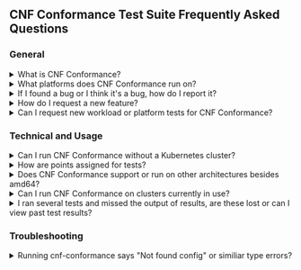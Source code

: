 CNF Conformance Test Suite Frequently Asked Questions 
---

### General
<details> <summary>What is CNF Conformance?</summary>
<p>

 - The CNF Conformance program enables interoperability of Cloud native Network Functions (CNFs) from multiple vendors running on top of Kubernetes. The goal is to provide an open source test suite to demonstrate conformance and implementation of best practices for both open and closed source Cloud native Network Functions.

</p>
</details>

<details> <summary>What platforms does CNF Conformance run on?</summary>
<p>

 - CNF Conformance runs on most major Linux distributions and WSL (Windows Subsystem for Linux). 

</p>
</details>

<details> <summary>If I found a bug or I think it's a bug, how do I report it?</summary>
<p>

 - If you would like to report a bug, please create a [new issue](https://github.com/cncf/cnf-conformance/issues/new?assignees=&labels=bug&template=bug-report.md&title=%5BBUG%5D) (using the **Bug Report** Template)

</p>
</details>

<details> <summary>How do I request a new feature?</summary>
<p>

 - If you would like to request an enhancement, please create a [new issue](https://github.com/cncf/cnf-conformance/issues/new?assignees=&labels=enhancement&template=feature-request.md&title=%5BFeature%5D) (using the **Feature Request** Template)

</p>
</details>

<details> <summary>Can I request new workload or platform tests for CNF Conformance?</summary>
<p>

 - Yes. If you would like to request a new workload test, please create a [new issue](https://github.com/cncf/cnf-conformance/issues/new?assignees=&labels=workload&template=new-workload-test.md&title=%5BWorkload%5D) (using the **New Workload Test** Template) or create a [new issue](https://github.com/cncf/cnf-conformance/issues/new?assignees=&labels=platform&template=new-platform-test.md&title=%5BPlatform%5D) (using the **New Platform Test** Template)

</p>
</details>

### Technical and Usage
<details> <summary>Can I run CNF Conformance without a Kubernetes cluster?</summary>
<p>

 - In simple terms, no. You need some type of Kubernetes (K8s) cluster whether it's bare metal, kind, Docker and so on to run CNF Conformance suite against your CNF.

</p>
</details>

<details> <summary>How are points assigned for tests?</summary>
<p>

 - Points are different for each test and workload but in general terms, pass defaults to 5 and fail is a -1. Seen [points.yml](https://github.com/cncf/cnf-conformance/blob/master/points.yml) for more details on the different points for default scoring.

</p>
</details>

<details> <summary>Does CNF Conformance support or run on other architectures besides amd64?</summary>
<p>

 - Not currently at this time.

</p>
</details>

<details> <summary>Can I run CNF Conformance on clusters currently in use?</summary>
<p>

 - Yes but it's not recommended. There is a destructive option that will test your nodes with reboots and recovery. We recommend that tests are run in an environment that is not currently used by others, typically in a test or dev environment setting.

</p>
</details>

<details> <summary>I ran several tests and missed the output of results, are these lost or can I view past test results?</summary>
<p>

 - All test results are stored in the results/ directory of where you installed CNF Conformance in yaml format.

</p>
</details>


### Troubleshooting
<details> <summary>Running cnf-conformance says "Not found config" or similiar type errors?</summary>
<p>

 - This may indicate that you are not pointing to a valid cnf-conformance.yml config file for your CNF. You may want to read or review the [CNF Conformance INSTALL](https://github.com/cncf/cnf-conformance/blob/master/INSTALL.md) instructions or the [USAGE Documentation](https://github.com/cncf/cnf-conformance/blob/master/USAGE.md). 

</p>
</details>
